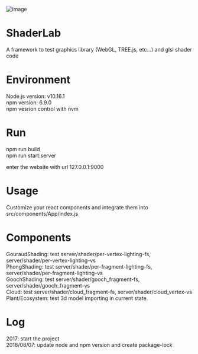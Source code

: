 ![image](https://github.com/Mervyn-Jian/ShaderLab/blob/master/ShaderLab.png)
# ShaderLab
A framework to test graphics library (WebGL, TREE.js, etc...) and glsl shader code

# Environment
Node.js version: v10.16.1  
npm version: 6.9.0  
npm vesrion control with nvm  

# Run
npm run build  
npm run start:server  
  
enter the website with url 127.0.0.1:9000

# Usage
Customize your react components and integrate them into src/components/App/index.js

# Components
GouraudShading: test server/shader/per-vertex-lighting-fs, server/shader/per-vertex-lighting-vs  
PhongShading: test server/shader/per-fragment-lighting-fs, server/shader/per-fragment-lighting-vs  
GoochShading: test server/shader/gooch_fragment-fs, server/shader/gooch_fragment-vs  
Cloud: test server/shader/cloud_fragment-fs, server/shader/cloud_vertex-vs  
Plant/Ecosystem: test 3d model importing in current state.  

# Log
2017: start the project  
2018/08/07: update node and npm version and create package-lock  
